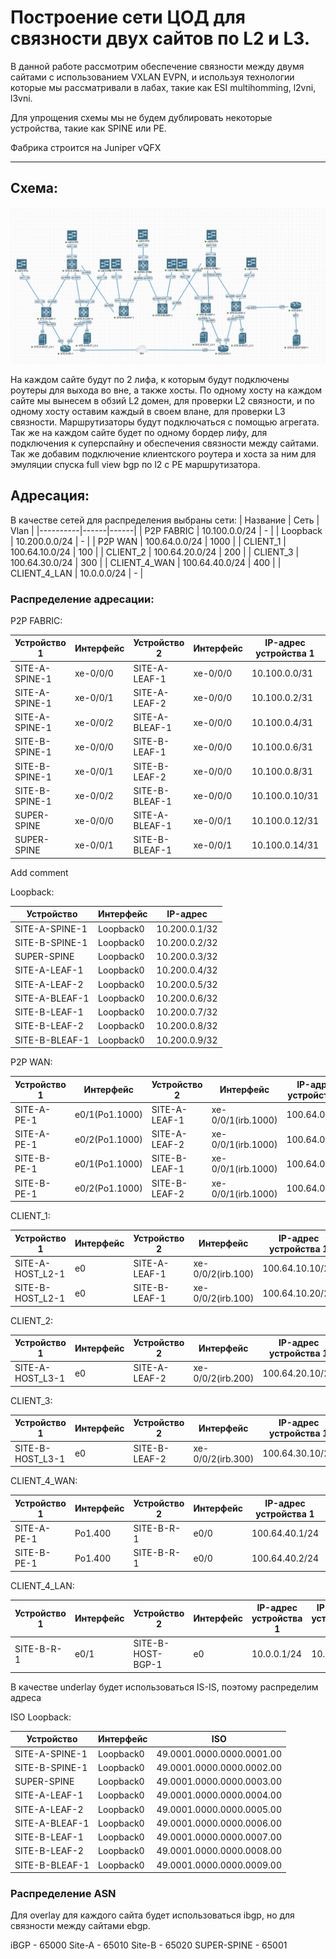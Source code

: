 # Построение сети ЦОД для связности двух сайтов по L2 и L3.

В данной работе рассмотрим обеспечение связности между двумя сайтами с использованием VXLAN EVPN, и используя технологии которые мы рассматривали в лабах, такие как ESI multihomming, l2vni, l3vni.

Для упрощения схемы мы не будем дублировать некоторые устройства, такие как SPINE или PE.

Фабрика строится на Juniper vQFX

---
## Схема:
![img_1.png](scheme.png)

На каждом сайте будут по 2 лифа, к которым будут подключены роутеры для выхода во вне, а также хосты. По одному хосту на каждом сайте мы вынесем в обзий L2 домен, для проверки L2 связности, и по одному хосту оставим каждый в своем влане, для проверки L3 связности. Маршрутизаторы будут подключаться с помощью агрегата. Так же на каждом сайте будет по одному бордер лифу, для подключения к суперспайну и обеспечения связности между сайтами. Так же добавим подключение клиентского роутера и хоста за ним для эмуляции спуска full view bgp по l2 с PE маршрутизатора.

## Адресация:

В качестве сетей для распределения выбраны сети:
| Название | Сеть | Vlan |
|----------|------|------|
| P2P FABRIC | 10.100.0.0/24 | - |
| Loopback | 10.200.0.0/24 | - |
| P2P WAN | 100.64.0.0/24 | 1000 |
| CLIENT_1 | 100.64.10.0/24 | 100 |
| CLIENT_2 | 100.64.20.0/24 | 200 |
| CLIENT_3 | 100.64.30.0/24 | 300 |
| CLIENT_4_WAN | 100.64.40.0/24 | 400 |
| CLIENT_4_LAN | 10.0.0.0/24 | - |

### Распределение адресации:

P2P FABRIC:

| Устройство 1 | Интерфейс | Устройство 2 | Интерфейс | IP-адрес устройства 1 | IP-адрес устройства 2 |
|--------------|-----------|--------------|-----------|-----------------------|-----------------------|
| SITE-A-SPINE-1      | xe-0/0/0      | SITE-A-LEAF-1       | xe-0/0/0      | 10.100.0.0/31         | 10.100.0.1/31  |
| SITE-A-SPINE-1     | xe-0/0/1      | SITE-A-LEAF-2       | xe-0/0/0      | 10.100.0.2/31         | 10.100.0.3/31  |
| SITE-A-SPINE-1     | xe-0/0/2      | SITE-A-BLEAF-1       | xe-0/0/0      | 10.100.0.4/31         | 10.100.0.5/31  |Add commentMore actions
| SITE-B-SPINE-1      | xe-0/0/0      | SITE-B-LEAF-1       | xe-0/0/0      | 10.100.0.6/31         | 10.100.0.7/31  |
| SITE-B-SPINE-1      | xe-0/0/1      | SITE-B-LEAF-2       | xe-0/0/0      | 10.100.0.8/31         | 10.100.0.9/31  |
| SITE-B-SPINE-1      | xe-0/0/2      | SITE-B-BLEAF-1       | xe-0/0/0      | 10.100.0.10/31         | 10.100.0.11/31  |
| SUPER-SPINE      | xe-0/0/0      | SITE-A-BLEAF-1       | xe-0/0/1      | 10.100.0.12/31         | 10.100.0.13/31  |
| SUPER-SPINE      | xe-0/0/1      | SITE-B-BLEAF-1       | xe-0/0/1      | 10.100.0.14/31         | 10.100.0.15/31  |
Add comment

Loopback:

| Устройство   | Интерфейс | IP-адрес       |
|--------------|-----------|----------------|
| SITE-A-SPINE-1       | Loopback0 | 10.200.0.1/32  |
| SITE-B-SPINE-1      | Loopback0 | 10.200.0.2/32  |
| SUPER-SPINE       | Loopback0 | 10.200.0.3/32  |
| SITE-A-LEAF-1       | Loopback0 | 10.200.0.4/32  |
| SITE-A-LEAF-2       | Loopback0 | 10.200.0.5/32  |
| SITE-A-BLEAF-1       | Loopback0 | 10.200.0.6/32  |
| SITE-B-LEAF-1       | Loopback0 | 10.200.0.7/32  |
| SITE-B-LEAF-2       | Loopback0 | 10.200.0.8/32  |
| SITE-B-BLEAF-1       | Loopback0 | 10.200.0.9/32  |

P2P WAN:

| Устройство 1 | Интерфейс | Устройство 2 | Интерфейс | IP-адрес устройства 1 | IP-адрес устройства 2 |
|--------------|-----------|--------------|-----------|-----------------------|-----------------------|
| SITE-A-PE-1      | e0/1(Po1.1000)      | SITE-A-LEAF-1       | xe-0/0/1(irb.1000)      | 100.64.0.0/31         | 100.64.0.1/31  |
| SITE-A-PE-1     | e0/2(Po1.1000)      | SITE-A-LEAF-2       | xe-0/0/1(irb.1000)      | 100.64.0.2/31         | 100.64.0.3/31  |
| SITE-B-PE-1     | e0/1(Po1.1000)       | SITE-B-LEAF-1       | xe-0/0/1(irb.1000)      | 100.64.0.4/31         | 100.64.0.4/31  |
| SITE-B-PE-1      | e0/2(Po1.1000)       | SITE-B-LEAF-2       | xe-0/0/1(irb.1000)      | 100.64.0.6/31         | 100.64.0.5/31  |

CLIENT_1:

| Устройство 1 | Интерфейс | Устройство 2 | Интерфейс | IP-адрес устройства 1 | IP-адрес устройства 2 |
|--------------|-----------|--------------|-----------|-----------------------|-----------------------|
| SITE-A-HOST_L2-1      | e0      | SITE-A-LEAF-1       | xe-0/0/2(irb.100)      | 100.64.10.10/24         | 100.64.10.1/24(anycast)  |
| SITE-B-HOST_L2-1     | e0      | SITE-B-LEAF-1       | xe-0/0/2(irb.100)      | 100.64.10.20/24         | 100.64.10.1/24(anycast)  |

CLIENT_2:

| Устройство 1 | Интерфейс | Устройство 2 | Интерфейс | IP-адрес устройства 1 | IP-адрес устройства 2 |
|--------------|-----------|--------------|-----------|-----------------------|-----------------------|
| SITE-A-HOST_L3-1      | e0      | SITE-A-LEAF-2       | xe-0/0/2(irb.200)      | 100.64.20.10/24         | 100.64.20.1/24  |

CLIENT_3:

| Устройство 1 | Интерфейс | Устройство 2 | Интерфейс | IP-адрес устройства 1 | IP-адрес устройства 2 |
|--------------|-----------|--------------|-----------|-----------------------|-----------------------|
| SITE-B-HOST_L3-1      | e0      | SITE-B-LEAF-2       | xe-0/0/2(irb.300)      | 100.64.30.10/24         | 100.64.30.1/24  |

CLIENT_4_WAN:

| Устройство 1 | Интерфейс | Устройство 2 | Интерфейс | IP-адрес устройства 1 | IP-адрес устройства 2 |
|--------------|-----------|--------------|-----------|-----------------------|-----------------------|
| SITE-A-PE-1      | Po1.400      | SITE-B-R-1       | e0/0      | 100.64.40.1/24         | 100.64.40.3/24  |
| SITE-B-PE-1    | Po1.400      | SITE-B-R-1       | e0/0      | 100.64.40.2/24         | 100.64.40.3/24  |

CLIENT_4_LAN:

| Устройство 1 | Интерфейс | Устройство 2 | Интерфейс | IP-адрес устройства 1 | IP-адрес устройства 2 |
|--------------|-----------|--------------|-----------|-----------------------|-----------------------|
| SITE-B-R-1      | e0/1      | SITE-B-HOST-BGP-1       | e0      | 10.0.0.1/24         | 10.0.0.2/24  |

В качестве underlay будет использоваться IS-IS, поэтому распределим адреса

ISO Loopback:

| Устройство   | Интерфейс | ISO       |
|--------------|-----------|----------------|
| SITE-A-SPINE-1       | Loopback0 | 49.0001.0000.0000.0001.00  |
| SITE-B-SPINE-1      | Loopback0 | 49.0001.0000.0000.0002.00 |
| SUPER-SPINE       | Loopback0 | 49.0001.0000.0000.0003.00  |
| SITE-A-LEAF-1       | Loopback0 | 49.0001.0000.0000.0004.00  |
| SITE-A-LEAF-2       | Loopback0 | 49.0001.0000.0000.0005.00  |
| SITE-A-BLEAF-1       | Loopback0 | 49.0001.0000.0000.0006.00  |
| SITE-B-LEAF-1       | Loopback0 | 49.0001.0000.0000.0007.00  |
| SITE-B-LEAF-2       | Loopback0 | 49.0001.0000.0000.0008.00  |
| SITE-B-BLEAF-1       | Loopback0 | 49.0001.0000.0000.0009.00  |

### Распределение ASN

Для overlay для каждого сайта будет использоваться ibgp, но для связности между сайтами ebgp.

iBGP - 65000
Site-A - 65010
Site-B - 65020
SUPER-SPINE - 65001
